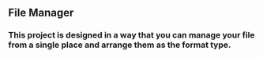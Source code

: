 ## File Manager
### This project is designed in a way that you can manage your file from a single place and arrange them as the format type. 
